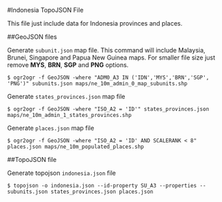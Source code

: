 #Indonesia TopoJSON File

This file just include data for Indonesia provinces and places. 

##GeoJSON files

Generate `subunit.json` map file. This command will include Malaysia, Brunei, Singapore and Papua New Guinea maps. For smaller file size just remove **MYS**, **BRN**, **SGP** and **PNG** options.

    $ ogr2ogr -f GeoJSON -where "ADM0_A3 IN ('IDN','MYS','BRN','SGP', 'PNG')" subunits.json maps/ne_10m_admin_0_map_subunits.shp 

Generate `states_provinces.json` map file

    $ ogr2ogr -f GeoJSON -where "ISO_A2 = 'ID'" states_provinces.json  maps/ne_10m_admin_1_states_provinces.shp


Generate `places.json` map file
 
    $ ogr2ogr -f GeoJSON -where "ISO_A2 = 'ID' AND SCALERANK < 8" places.json maps/ne_10m_populated_places.shp 


##TopoJSON file

Generate topojson `indonesia.json` file

    $ topojson -o indonesia.json --id-property SU_A3 --properties -- subunits.json states_provinces.json places.json

